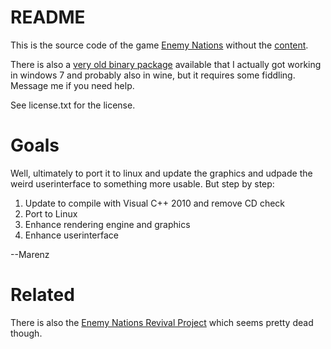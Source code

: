 README
======

This is the source code of the game [Enemy Nations](http://enemynations.com)
without the [content](http://timeoutd.net/EnemyNationsSource.rar).

There is also a [very old binary package](http://timeoutd.net/enemy_nations.iso) available that I actually got working
in windows 7 and probably also in wine, but it requires some fiddling. 
Message me if you need help.

See license.txt for the license.

Goals
=====

Well, ultimately to port it to linux and update the graphics and udpade the
weird userinterface to something more usable. 
But step by step:

1. Update to compile with Visual C++ 2010 and remove CD check 
2. Port to Linux
3. Enhance rendering engine and graphics 
4. Enhance userinterface

--Marenz


Related
=======

There is also the [Enemy Nations Revival Project](http://groups.google.com/forum) which seems pretty dead though.
